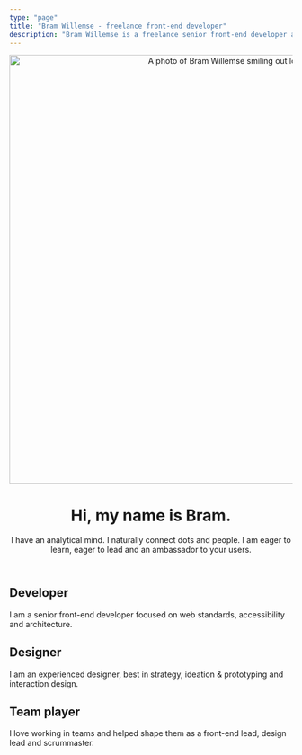 ```yaml
---
type: "page"
title: "Bram Willemse - freelance front-end developer"
description: "Bram Willemse is a freelance senior front-end developer and interaction designer in Amsterdam, the Netherlands."
---
```


<header class="brammy__card brammy__header">
    <img class="brammy__image" src="/img/bram-willemse.jpg" alt="A photo of Bram Willemse smiling out loud." width="762" height="763">
    <h1>Hi, my name is Bram.</h1>
    <p>I have an analytical mind. I naturally connect dots and people. I am eager to learn, eager to lead and an ambassador to your users.</p>
</header>

<article class="brammy__card">
    <h1>Developer</h1>
    <p>I am a senior front-end developer focused on web standards, accessibility and architecture.</p>
</article>

<article class="brammy__card">
    <h1>Designer</h1>
    <p>I am an experienced designer, best in strategy, ideation & prototyping and interaction design.</p>
</article>

<article class="brammy__card">
    <h1>Team player</h1>
    <p>I love working in teams and helped shape them as a front-end lead, design lead and scrummaster.</p>
</article>
